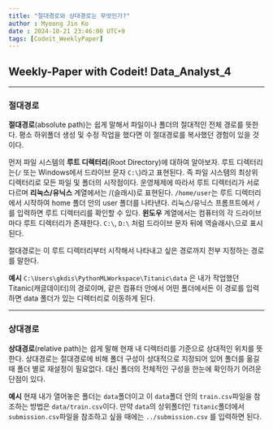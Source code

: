 ```yaml
---
title: "절대경로와 상대경로는 무엇인가?"
author : Myeong Jin Ko
date : 2024-10-21 23:46:00 UTC+9
tags: [Codeit_WeeklyPaper]
---
```


## Weekly-Paper with Codeit! Data_Analyst_4
---
### 절대경로

**절대경로**(absolute path)는 쉽게 말해서 파일이나 폴더의 절대적인 전체 경로를 뜻한다. 
평소 하위폴더 생성 및 수정 작업을 했다면 이 절대경로를 복사했던 경험이 있을 것이다.

먼저 파일 시스템의 **루트 디렉터리**(Root Directory)에 대하여 알아보자. 루트 디렉터리는(`/` 또는 Windows에서 드라이브 문자 `C:\`)라고 표현된다. 즉 파일 시스템의 최상위 디렉터리로
모든 파일 및 폴더의 시작점이다. 운영체제에 따라서 루트 디렉터리가 서로 다르며 **리눅스/유닉스** 계열에서는 /(슬래시)로 표현된다. `/home/user`는 루트 디렉터리에서 시작하여 home 폴더 안의 user 폴더를 나타낸다.
리눅스/유닉스 프롬프트에서 `/`를 입력하면 루트 디렉터리를 확인할 수 있다. **윈도우** 계열에서는 컴퓨터의 각 드라이브마다 루트 디렉터리가 존재한다. `C:\`, `D:\`
처럼 드라이브 문자 뒤에 역슬래시`\`으로 표시된다.

절대경로는 이 루트 디렉터리부터 시작해서 나타내고 싶은 경로까지 전부 지정하는 경로를 말한다. 

**예시**
`C:\Users\gkdis\PythonMLWorkspace\Titanic\data` 은 내가 작업했던 Titanic(캐글데이터)의 경로이며, 같은 컴퓨터 안에서 어떤 폴더에서든 이 경로를 입력하면 data 폴더가 있는 디렉터리로 이동하게 된다.

---
### 상대경로

**상대경로**(relative path)는 쉽게 말해 현재 내 디렉터리를 기준으로 상대적인 위치를 뜻한다.
상대경로는 절대경로에 비해 폴더 구성이 상대적으로 지정되어 있어 폴더를 옮길 때 폴더 별로 재설정이 필요없다. 대신 폴더의 전체적인 구성을 한눈에 확인하기 어려운 단점이 있다.

**예시** 
현재 내가 열어놓은 폴더는 `data`폴더이고 이 `data`폴더 안의 `train.csv`파일을 참조하는 방법은 `data/train.csv`이다.
만약 `data`의 상위폴더인 `Titanic`폴더에서 `submission.csv`파일을 참조하고 싶을 때에는 `../submission.csv` 를 입력하면 된다.
